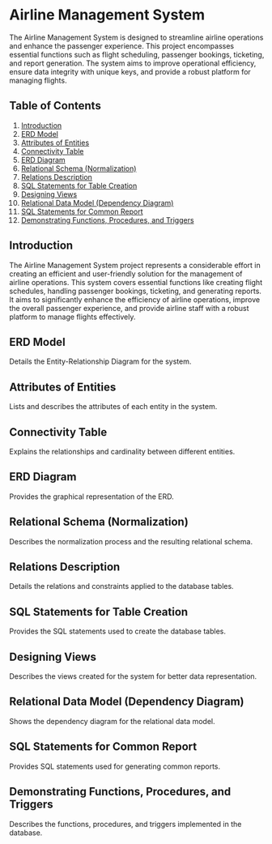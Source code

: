 # Airline Management System

The Airline Management System is designed to streamline airline operations and enhance the passenger experience. This project encompasses essential functions such as flight scheduling, passenger bookings, ticketing, and report generation. The system aims to improve operational efficiency, ensure data integrity with unique keys, and provide a robust platform for managing flights.

## Table of Contents
1. [Introduction](#introduction)
2. [ERD Model](#erd-model)
3. [Attributes of Entities](#attributes-of-entities)
4. [Connectivity Table](#connectivity-table)
5. [ERD Diagram](#erd-diagram)
6. [Relational Schema (Normalization)](#relational-schema-normalization)
7. [Relations Description](#relations-description)
8. [SQL Statements for Table Creation](#sql-statements-for-table-creation)
9. [Designing Views](#designing-views)
10. [Relational Data Model (Dependency Diagram)](#relational-data-model-dependency-diagram)
11. [SQL Statements for Common Report](#sql-statements-for-common-report)
12. [Demonstrating Functions, Procedures, and Triggers](#demonstrating-functions-procedures-and-triggers)

## Introduction
The Airline Management System project represents a considerable effort in creating an efficient and user-friendly solution for the management of airline operations. This system covers essential functions like creating flight schedules, handling passenger bookings, ticketing, and generating reports. It aims to significantly enhance the efficiency of airline operations, improve the overall passenger experience, and provide airline staff with a robust platform to manage flights effectively.

## ERD Model
Details the Entity-Relationship Diagram for the system.

## Attributes of Entities
Lists and describes the attributes of each entity in the system.

## Connectivity Table
Explains the relationships and cardinality between different entities.

## ERD Diagram
Provides the graphical representation of the ERD.

## Relational Schema (Normalization)
Describes the normalization process and the resulting relational schema.

## Relations Description
Details the relations and constraints applied to the database tables.

## SQL Statements for Table Creation
Provides the SQL statements used to create the database tables.

## Designing Views
Describes the views created for the system for better data representation.

## Relational Data Model (Dependency Diagram)
Shows the dependency diagram for the relational data model.

## SQL Statements for Common Report
Provides SQL statements used for generating common reports.

## Demonstrating Functions, Procedures, and Triggers
Describes the functions, procedures, and triggers implemented in the database.
